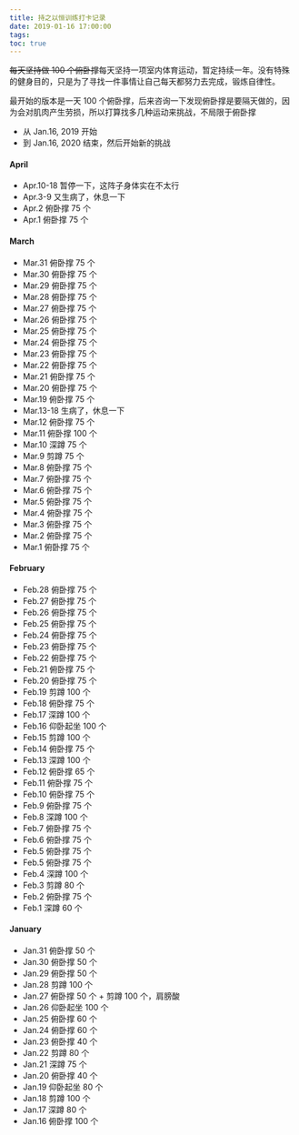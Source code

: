 ```yaml
---
title: 持之以恒训练打卡记录
date: 2019-01-16 17:00:00
tags:
toc: true
---
```


<del>每天坚持做 100 个俯卧撑</del>每天坚持一项室内体育运动，暂定持续一年。没有特殊的健身目的，只是为了寻找一件事情让自己每天都努力去完成，锻炼自律性。

最开始的版本是一天 100 个俯卧撑，后来咨询一下发现俯卧撑是要隔天做的，因为会对肌肉产生劳损，所以打算找多几种运动来挑战，不局限于俯卧撑

* 从 Jan.16, 2019 开始
* 到 Jan.16, 2020 结束，然后开始新的挑战

#### April
* Apr.10-18 暂停一下，这阵子身体实在不太行
* Apr.3-9 又生病了，休息一下
* Apr.2 俯卧撑 75 个
* Apr.1 俯卧撑 75 个

#### March
* Mar.31 俯卧撑 75 个
* Mar.30 俯卧撑 75 个
* Mar.29 俯卧撑 75 个
* Mar.28 俯卧撑 75 个
* Mar.27 俯卧撑 75 个
* Mar.26 俯卧撑 75 个
* Mar.25 俯卧撑 75 个
* Mar.24 俯卧撑 75 个
* Mar.23 俯卧撑 75 个
* Mar.22 俯卧撑 75 个
* Mar.21 俯卧撑 75 个
* Mar.20 俯卧撑 75 个
* Mar.19 俯卧撑 75 个
* Mar.13-18 生病了，休息一下
* Mar.12 俯卧撑 75 个
* Mar.11 俯卧撑 100 个
* Mar.10 深蹲 75 个
* Mar.9 剪蹲 75 个
* Mar.8 俯卧撑 75 个
* Mar.7 俯卧撑 75 个
* Mar.6 俯卧撑 75 个
* Mar.5 俯卧撑 75 个
* Mar.4 俯卧撑 75 个
* Mar.3 俯卧撑 75 个
* Mar.2 俯卧撑 75 个
* Mar.1 俯卧撑 75 个

#### February
* Feb.28 俯卧撑 75 个
* Feb.27 俯卧撑 75 个
* Feb.26 俯卧撑 75 个
* Feb.25 俯卧撑 75 个
* Feb.24 俯卧撑 75 个
* Feb.23 俯卧撑 75 个
* Feb.22 俯卧撑 75 个
* Feb.21 俯卧撑 75 个
* Feb.20 俯卧撑 75 个
* Feb.19 剪蹲 100 个
* Feb.18 俯卧撑 75 个
* Feb.17 深蹲 100 个
* Feb.16 仰卧起坐 100 个
* Feb.15 剪蹲 100 个
* Feb.14 俯卧撑 75 个
* Feb.13 深蹲 100 个
* Feb.12 俯卧撑 65 个
* Feb.11 俯卧撑 75 个
* Feb.10 俯卧撑 75 个
* Feb.9 俯卧撑 75 个
* Feb.8 深蹲 100 个
* Feb.7 俯卧撑 75 个
* Feb.6 俯卧撑 75 个
* Feb.5 俯卧撑 75 个
* Feb.5 俯卧撑 75 个
* Feb.4 深蹲 100 个
* Feb.3 剪蹲 80 个
* Feb.2 俯卧撑 75 个
* Feb.1 深蹲 60 个


#### January
* Jan.31 俯卧撑 50 个
* Jan.30 俯卧撑 50 个
* Jan.29 俯卧撑 50 个
* Jan.28 剪蹲 100 个
* Jan.27 俯卧撑 50 个 + 剪蹲 100 个，肩膀酸
* Jan.26 仰卧起坐 100 个
* Jan.25 俯卧撑 60 个
* Jan.24 俯卧撑 60 个
* Jan.23 俯卧撑 40 个
* Jan.22 剪蹲 80 个
* Jan.21 深蹲 75 个
* Jan.20 俯卧撑 40 个
* Jan.19 仰卧起坐 80 个
* Jan.18 剪蹲 100 个
* Jan.17 深蹲 80 个
* Jan.16 俯卧撑 100 个
